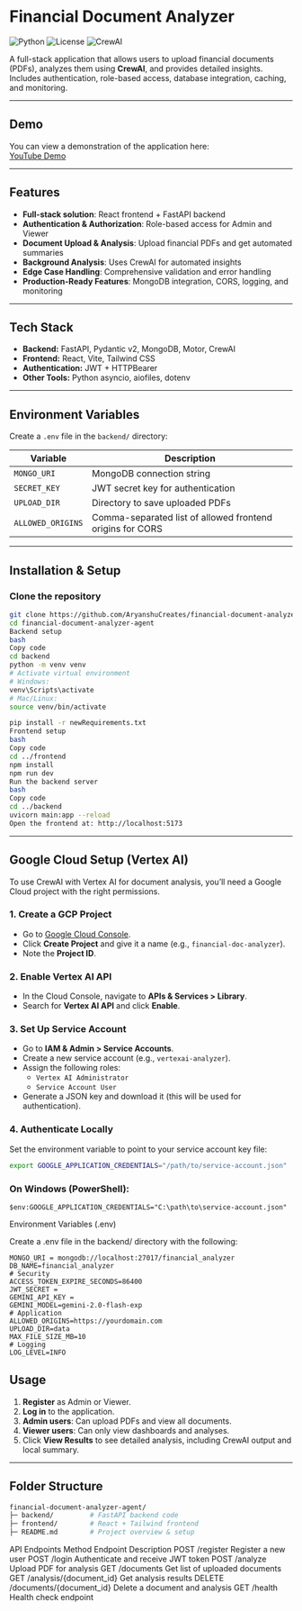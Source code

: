 # Financial Document Analyzer

![Python](https://img.shields.io/badge/python-3.11-blue)
![License](https://img.shields.io/badge/license-MIT-green)
![CrewAI](https://img.shields.io/badge/CrewAI-v0.130.0-orange)

A full-stack application that allows users to upload financial documents (PDFs), analyzes them using **CrewAI**, and provides detailed insights. Includes authentication, role-based access, database integration, caching, and monitoring.

---

## Demo

You can view a demonstration of the application here:  
[YouTube Demo](https://youtu.be/zmgaCEhQMqY)

---

## Features

- **Full-stack solution**: React frontend + FastAPI backend
- **Authentication & Authorization**: Role-based access for Admin and Viewer
- **Document Upload & Analysis**: Upload financial PDFs and get automated summaries
- **Background Analysis**: Uses CrewAI for automated insights
- **Edge Case Handling**: Comprehensive validation and error handling
- **Production-Ready Features**: MongoDB integration, CORS, logging, and monitoring

---

## Tech Stack

- **Backend:** FastAPI, Pydantic v2, MongoDB, Motor, CrewAI
- **Frontend:** React, Vite, Tailwind CSS
- **Authentication:** JWT + HTTPBearer
- **Other Tools:** Python asyncio, aiofiles, dotenv

---

## Environment Variables

Create a `.env` file in the `backend/` directory:

| Variable          | Description                                               |
| ----------------- | --------------------------------------------------------- |
| `MONGO_URI`       | MongoDB connection string                                 |
| `SECRET_KEY`      | JWT secret key for authentication                         |
| `UPLOAD_DIR`      | Directory to save uploaded PDFs                           |
| `ALLOWED_ORIGINS` | Comma-separated list of allowed frontend origins for CORS |

---

## Installation & Setup

### Clone the repository

```bash
git clone https://github.com/AryanshuCreates/financial-document-analyzer-agent.git
cd financial-document-analyzer-agent
Backend setup
bash
Copy code
cd backend
python -m venv venv
# Activate virtual environment
# Windows:
venv\Scripts\activate
# Mac/Linux:
source venv/bin/activate

pip install -r newRequirements.txt
Frontend setup
bash
Copy code
cd ../frontend
npm install
npm run dev
Run the backend server
bash
Copy code
cd ../backend
uvicorn main:app --reload
Open the frontend at: http://localhost:5173

```

---

## Google Cloud Setup (Vertex AI)

To use CrewAI with Vertex AI for document analysis, you’ll need a Google Cloud project with the right permissions.

### 1. Create a GCP Project
- Go to [Google Cloud Console](https://console.cloud.google.com/).
- Click **Create Project** and give it a name (e.g., `financial-doc-analyzer`).
- Note the **Project ID**.

### 2. Enable Vertex AI API
- In the Cloud Console, navigate to **APIs & Services > Library**.
- Search for **Vertex AI API** and click **Enable**.

### 3. Set Up Service Account
- Go to **IAM & Admin > Service Accounts**.
- Create a new service account (e.g., `vertexai-analyzer`).
- Assign the following roles:
  - `Vertex AI Administrator`
  - `Service Account User`
- Generate a JSON key and download it (this will be used for authentication).

### 4. Authenticate Locally
Set the environment variable to point to your service account key file:

```bash
export GOOGLE_APPLICATION_CREDENTIALS="/path/to/service-account.json"
```
### On Windows (PowerShell):
```
$env:GOOGLE_APPLICATION_CREDENTIALS="C:\path\to\service-account.json"

```
Environment Variables (.env)

Create a .env file in the backend/ directory with the following:
``` env
MONGO_URI = mongodb://localhost:27017/financial_analyzer
DB_NAME=financial_analyzer
# Security
ACCESS_TOKEN_EXPIRE_SECONDS=86400
JWT_SECRET = 
GEMINI_API_KEY = 
GEMINI_MODEL=gemini-2.0-flash-exp
# Application
ALLOWED_ORIGINS=https://yourdomain.com
UPLOAD_DIR=data
MAX_FILE_SIZE_MB=10
# Logging
LOG_LEVEL=INFO
```


## Usage

1. **Register** as Admin or Viewer.
2. **Log in** to the application.
3. **Admin users**: Can upload PDFs and view all documents.
4. **Viewer users**: Can only view dashboards and analyses.
5. Click **View Results** to see detailed analysis, including CrewAI output and local summary.

---

## Folder Structure

```bash
financial-document-analyzer-agent/
├─ backend/         # FastAPI backend code
├─ frontend/        # React + Tailwind frontend
├─ README.md        # Project overview & setup
```

API Endpoints
Method	Endpoint	Description
POST	/register	Register a new user
POST	/login	Authenticate and receive JWT token
POST	/analyze	Upload PDF for analysis
GET	/documents	Get list of uploaded documents
GET	/analysis/{document_id}	Get analysis results
DELETE	/documents/{document_id}	Delete a document and analysis
GET	/health	Health check endpoint

